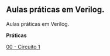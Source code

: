 <h2>Aulas práticas em Verilog.</h2>

Aulas práticas em Verilog.

<p>
<b>Práticas</b>
<p>
<a href="https://github.com/mitoedson/eletronicadigital/blob/Labs/lab00.md">00 - Circuito 1</a></p>
